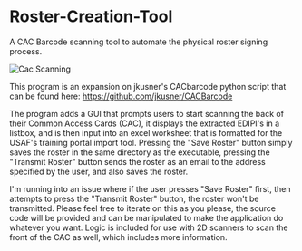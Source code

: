 # Roster-Creation-Tool
A CAC Barcode scanning tool to automate the physical roster signing process.

![Cac Scanning](https://github.com/hjordanv3/Roster-Creation-Tool/assets/111809137/6892347a-94b9-4858-83b3-b80bb30c28f3)

This program is an expansion on jkusner's CACbarcode python script that can be found here: https://github.com/jkusner/CACBarcode

The program adds a GUI that prompts users to start scanning the back of their Common Access Cards (CAC), it displays the extracted EDIPI's in a listbox, and is then input into an excel worksheet that is formatted for the USAF's training portal import tool. Pressing the "Save Roster" button simply saves the roster in the same directory as the executable, pressing the "Transmit Roster" button sends the roster as an email to the address specified by the user, and also saves the roster.

I'm running into an issue where if the user presses "Save Roster" first, then attempts to press the "Transmit Roster" button, the roster won't be transmitted. Please feel free to iterate on this as you please, the source code will be provided and can be manipulated to make the application do whatever you want. Logic is included for use with 2D scanners to scan the front of the CAC as well, which includes more information.
